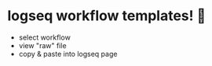 # **logseq workflow templates! 🎊**
- select workflow
- view "raw" file
- copy & paste into logseq page
